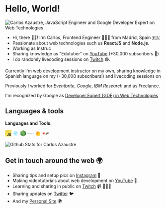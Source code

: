 # Hello, World!
![Carlos Azaustre, JavaScript Engineer and Google Developer Expert on Web Technologies](https://github.com/carlosazaustre/carlosazaustre/raw/master/img/github-header.png)

- Hi, there 👋🏽! I'm Carlos, Frontend Engineer 👨🏽‍💻 from Madrid, Spain 🇪🇸
- Passionate about web technologies such us **ReactJS** and **Node.js**.
- Working as Instruc
- Sharing knowledge as "Edutuber" on [YouTube](https://youtube.com/carlosazaustre?sub_confirmation=1) (+30,000 subscribers 🚀)
- I do randomly livecoding sessions on [Twitch](https://twitch.tv/carlosazaustre) 🟣. 

Currently I'm web development instructor on my own, sharing knowledge in Spanish language on my  (+30,000 subscribers!) and livecoding sessions on 

Previously I worked for *Eventbrite*, *Google*, *IBM Research* and as Freelance.

I'm recognized by Google as [Developer Expert (GDE) in Web Technologies](https://developers.google.com/community/experts/directory/profile/profile-carlos_azaustre)

## Languages & tools
**Languages and Tools:**  

<code><img height="20" src="https://raw.githubusercontent.com/github/explore/80688e429a7d4ef2fca1e82350fe8e3517d3494d/topics/javascript/javascript.png"></code>
<code><img height="20" src="https://raw.githubusercontent.com/github/explore/80688e429a7d4ef2fca1e82350fe8e3517d3494d/topics/react/react.png"></code>
<code><img height="20" src="https://raw.githubusercontent.com/github/explore/80688e429a7d4ef2fca1e82350fe8e3517d3494d/topics/nodejs/nodejs.png"></code>
<code><img height="20" src="https://raw.githubusercontent.com/github/explore/80688e429a7d4ef2fca1e82350fe8e3517d3494d/topics/mongodb/mongodb.png"></code>
<code><img height="20" src="https://raw.githubusercontent.com/github/explore/80688e429a7d4ef2fca1e82350fe8e3517d3494d/topics/firebase/firebase.png"></code>
<code><img height="20" src="https://raw.githubusercontent.com/github/explore/80688e429a7d4ef2fca1e82350fe8e3517d3494d/topics/git/git.png"></code>

![Github Stats for Carlos Azaustre](https://github-readme-stats.vercel.app/api?username=carlosazaustre&show_icons=true&hide_border=true)

## Get in touch around the web 🌍
- Sharing tips and setup pics on [Instagram](https://instagram.com/carlosazaustre) 📸
- Making videotutorials about web development on [YouTube](https://youtube.com/carlosazaustre?sub_confirmation=1) 📼
-  Learning and sharing in public on [Twitch](https://twitch.tv/carlosazaustre) 📹 👨🏽‍💻
- Sharing updates on [Twitter](https://twitter.com/carlosazaustr) 🐦 
- And my [Personal Site](https://carlosazaustre.es) 🌍
